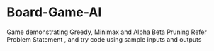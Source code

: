 # Board-Game-AI
Game demonstrating Greedy, Minimax and Alpha Beta Pruning
Refer Problem Statement , and try code using sample inputs and outputs
